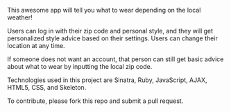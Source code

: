 This awesome app will tell you what to wear depending on the local weather!

Users can log in with their zip code and personal style, and they will get personalized style advice based on their settings. Users can change their location at any time.

If someone does not want an account, that person can still get basic advice about what to wear by inputting the local zip code.

Technologies used in this project are Sinatra, Ruby, JavaScript, AJAX, HTML5, CSS, and Skeleton.

To contribute, please fork this repo and submit a pull request.